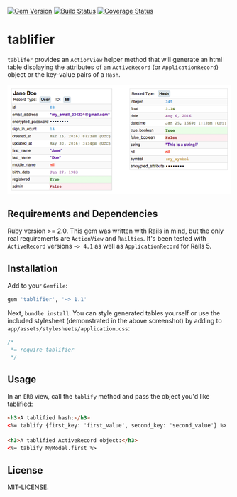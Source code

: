 [![Gem Version](https://badge.fury.io/rb/tablifier.svg)](https://badge.fury.io/rb/tablifier)
[![Build Status](https://travis-ci.org/seanhuber/tablifier.svg?branch=master)](https://travis-ci.org/seanhuber/tablifier)
[![Coverage Status](https://coveralls.io/repos/github/seanhuber/tablifier/badge.svg?branch=master)](https://coveralls.io/github/seanhuber/tablifier?branch=master)

tablifier
==============

`tablifer` provides an `ActionView` helper method that will generate an html table displaying the attributes of an `ActiveRecord` (or `ApplicationRecord`) object or the key-value pairs of a `Hash`.

![Screenshot](https://github.com/seanhuber/tablifier/blob/master/screenshot.png)


Requirements and Dependencies
-----------------------------

Ruby version >= 2.0.  This gem was written with Rails in mind, but the only real requirements are `ActionView` and `Railties`.  It's been tested with `ActiveRecord` versions `~> 4.1` as well as `ApplicationRecord` for Rails 5.


Installation
-----------------------------

Add to your `Gemfile`:

```ruby
gem 'tablifier', '~> 1.1'
```

Next, `bundle install`.  You can style generated tables yourself or use the included stylesheet (demonstrated in the above screenshot) by adding to `app/assets/stylesheets/application.css`:

```css
/*
 *= require tablifier
 */
```


Usage
-----------------------------

In an `ERB` view, call the `tablify` method and pass the object you'd like tablified:

```html
<h3>A tablified hash:</h3>
<%= tablify {first_key: 'first_value', second_key: 'second_value'} %>

<h3>A tablified ActiveRecord object:</h3>
<%= tablify MyModel.first %>
```


License
-----------------------------

MIT-LICENSE.
